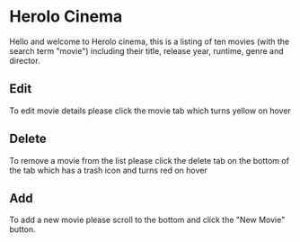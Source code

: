 # Herolo Cinema
Hello and welcome to Herolo cinema, this is a listing of ten movies (with the search term "movie") including their title, release year, runtime, genre and director.

## Edit
To edit movie details please click the movie tab which turns yellow on hover

## Delete
To remove a movie from the list please click the delete tab on the bottom of the tab which has a trash icon and turns red on hover

## Add
To add a new movie please scroll to the bottom and click the "New Movie" button.
